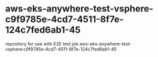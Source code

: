 # aws-eks-anywhere-test-vsphere-c9f9785e-4cd7-4511-8f7e-124c7fed6ab1-45
repository for use with E2E test job aws-eks-anywhere-test-vsphere:c9f9785e-4cd7-4511-8f7e-124c7fed6ab1-45
